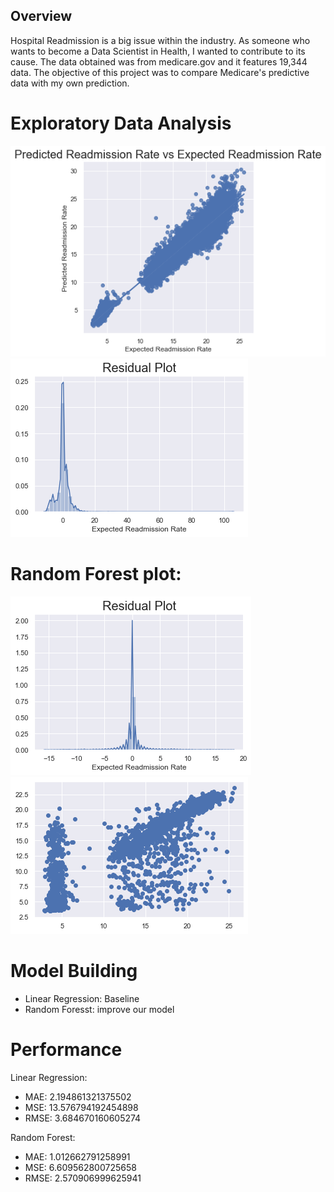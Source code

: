 ## Overview

Hospital Readmission is a big issue within the industry. As someone who wants to become a Data Scientist in Health, I wanted to contribute to its cause. The data obtained was from medicare.gov and it features 19,344 data. The objective of this project was to compare Medicare's predictive data with my own prediction. 

# Exploratory Data Analysis
![](images/Predicted_Readmission_Rate_vs_Expected_Readmission_Rate.png)
![](images/Linear_Regression_Residual_Plot.png)
# Random Forest plot:
![](images/Random_Forest_Residual%20Plot.png)
![](images/Random_Forest_Scatter_plot.png)

# Model Building
* Linear Regression: Baseline
* Random Foresst: improve our model

# Performance
Linear Regression:
* MAE: 2.194861321375502
* MSE: 13.576794192454898
* RMSE: 3.684670160605274

Random Forest:
* MAE: 1.012662791258991
* MSE: 6.609562800725658
* RMSE: 2.570906999625941
